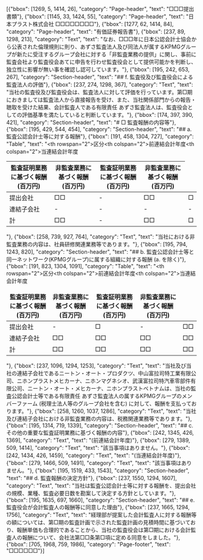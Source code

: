 [{"bbox": [1269, 5, 1414, 26], "category": "Page-header", "text": "□□□提出書類"}, {"bbox": [1145, 33, 1424, 55], "category": "Page-header", "text": "日本プラスト株式会社 □□□□□□□□"}, {"bbox": [1277, 62, 1414, 84], "category": "Page-header", "text": "有価証券報告書"}, {"bbox": [237, 89, 1298, 213], "category": "Text", "text": "なお、□□□年に日本公認会計士協会から公表された倫理規則に則り、あずさ監査法人及び同法人が属するKPMGグループが新たに受注するグループ会社に対する「非監査業務の提供」に関し、事前に監査会社より監査役会あてに申告を行わせ監査役会として提供可能かを判断し、独立性に影響が無い事を確認し認可しています。"}, {"bbox": [195, 242, 653, 267], "category": "Section-header", "text": "## f. 監査役及び監査役会による監査法人の評価"}, {"bbox": [237, 274, 1298, 367], "category": "Text", "text": "当社の監査役及び監査役会は、監査法人に対して評価を行っています。第□期におきましては監査法人から直接報告を受け、また、当社関係部門からの報告・聴取を受けた結果、会計監査人である有限責任 あずさ監査法人は、監査役会としての評価基準を満たしていると判断しています。"}, {"bbox": [174, 397, 390, 421], "category": "Section-header", "text": "# □ 監査報酬の内容等"}, {"bbox": [195, 429, 544, 454], "category": "Section-header", "text": "## a. 監査公認会計士等に対する報酬"}, {"bbox": [191, 458, 1304, 727], "category": "Table", "text": "<table><thead><tr><th rowspan=\"2\">区分</th><th colspan=\"2\">前連結会計年度</th><th colspan=\"2\">当連結会計年度</th></tr><tr><th>監査証明業務に基づく報酬(百万円)</th><th>非監査業務に基づく報酬(百万円)</th><th>監査証明業務に基づく報酬(百万円)</th><th>非監査業務に基づく報酬(百万円)</th></tr></thead><tbody><tr><td>提出会社</td><td>□□</td><td>-</td><td>□□</td><td>□</td></tr><tr><td>連結子会社</td><td>-</td><td>-</td><td>-</td><td>-</td></tr><tr><td>計</td><td>□□</td><td>-</td><td>□□</td><td>□</td></tr></tbody></table>"}, {"bbox": [258, 739, 927, 764], "category": "Text", "text": "当社における非監査業務の内容は、社員研修関連業務等であります。"}, {"bbox": [195, 794, 1243, 820], "category": "Section-header", "text": "## b. 監査公認会計士等と同一ネットワーク(KPMGグループ)に属する組織に対する報酬 (a. を除く)"}, {"bbox": [191, 823, 1304, 1091], "category": "Table", "text": "<table><thead><tr><th rowspan=\"2\">区分</th><th colspan=\"2\">前連結会計年度</th><th colspan=\"2\">当連結会計年度</th></tr><tr><th>監査証明業務に基づく報酬(百万円)</th><th>非監査業務に基づく報酬(百万円)</th><th>監査証明業務に基づく報酬(百万円)</th><th>非監査業務に基づく報酬(百万円)</th></tr></thead><tbody><tr><td>提出会社</td><td>-</td><td>□</td><td>-</td><td>□□</td></tr><tr><td>連結子会社</td><td>□□</td><td>□□</td><td>□□</td><td>□□</td></tr><tr><td>計</td><td>□□</td><td>□□</td><td>□□</td><td>□□</td></tr></tbody></table>"}, {"bbox": [237, 1096, 1294, 1253], "category": "Text", "text": "当社及び当社の連結子会社であるニートン・オート・プロダクツ、中山富拉司特工業有限公司、ニホンプラストメヒカーナ、ニホンマグネシオ、武漢富拉司特汽車零部件有限公司、ニートン・オート・メヒカーナ、ニホンプラストベトナムは、当社の監査公認会計士等である有限責任 あずさ監査法人の属するKPMGグループのメンバーファーム (税理士法人等のグループ会社を含む) に対して、報酬を支払っております。"}, {"bbox": [258, 1260, 1037, 1286], "category": "Text", "text": "当社及び連結子会社における非監査業務の内容は、税務関連業務等であります。"}, {"bbox": [195, 1314, 719, 1339], "category": "Section-header", "text": "## c. その他の重要な監査証明業務に基づく報酬の内容"}, {"bbox": [242, 1345, 426, 1369], "category": "Text", "text": "(前連結会計年度)"}, {"bbox": [279, 1389, 509, 1414], "category": "Text", "text": "該当事項はありません。"}, {"bbox": [242, 1434, 426, 1459], "category": "Text", "text": "(当連結会計年度)"}, {"bbox": [279, 1466, 509, 1491], "category": "Text", "text": "該当事項はありません。"}, {"bbox": [195, 1519, 433, 1543], "category": "Section-header", "text": "## d. 監査報酬の決定方針"}, {"bbox": [237, 1550, 1294, 1607], "category": "Text", "text": "当社は監査公認会計士等に対する報酬を、提出会社の規模、業種、監査必要日数を勘案して決定する方針としています。"}, {"bbox": [195, 1635, 697, 1660], "category": "Section-header", "text": "## e. 監査役会が会計監査人の報酬等に同意した理由"}, {"bbox": [237, 1665, 1294, 1756], "category": "Text", "text": "経理部が提案した会計監査人に対する報酬等の額については、第□期の監査計画で示された監査計画の見積時間に基づいており、報酬単価も合理的であることから、当社の監査役会は第□期における会計監査人の報酬について、会社法第□□条第□項に定める同意をしました。"}, {"bbox": [705, 1968, 759, 1986], "category": "Page-footer", "text": "□□□□□□"}]